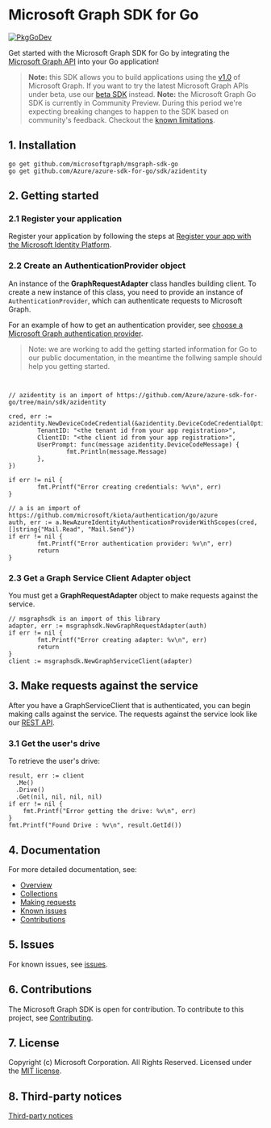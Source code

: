 # Microsoft Graph SDK for Go

[![PkgGoDev](https://pkg.go.dev/badge/github.com/microsoftgraph/msgraph-sdk-go/)](https://pkg.go.dev/github.com/microsoftgraph/msgraph-sdk-go/)

Get started with the Microsoft Graph SDK for Go by integrating the [Microsoft Graph API](https://developer.microsoft.com/en-us/graph/get-started/go) into your Go application!

> **Note:** this SDK allows you to build applications using the [v1.0](https://docs.microsoft.com/en-us/graph/use-the-api#version) of Microsoft Graph. If you want to try the latest Microsoft Graph APIs under beta, use our [beta SDK](https://github.com/microsoftgraph/msgraph-beta-sdk-go) instead.
> **Note:** the Microsoft Graph Go SDK is currently in Community Preview. During this period we're expecting breaking changes to happen to the SDK based on community's feedback. Checkout the [known limitations](https://github.com/microsoftgraph/msgraph-sdk-go-core/issues/1).

## 1. Installation

```Shell
go get github.com/microsoftgraph/msgraph-sdk-go
go get github.com/Azure/azure-sdk-for-go/sdk/azidentity
```

## 2. Getting started

### 2.1 Register your application

Register your application by following the steps at [Register your app with the Microsoft Identity Platform](https://docs.microsoft.com/graph/auth-register-app-v2).

### 2.2 Create an AuthenticationProvider object

An instance of the **GraphRequestAdapter** class handles building client. To create a new instance of this class, you need to provide an instance of `AuthenticationProvider`, which can authenticate requests to Microsoft Graph.

For an example of how to get an authentication provider, see [choose a Microsoft Graph authentication provider](https://docs.microsoft.com/graph/sdks/choose-authentication-providers?tabs=Go).

> Note: we are working to add the getting started information for Go to our public documentation, in the meantime the follwing sample should help you getting started.

```Golang


// azidentity is an import of https://github.com/Azure/azure-sdk-for-go/tree/main/sdk/azidentity

cred, err := azidentity.NewDeviceCodeCredential(&azidentity.DeviceCodeCredentialOptions{
        TenantID: "<the tenant id from your app registration>",
        ClientID: "<the client id from your app registration>",
        UserPrompt: func(message azidentity.DeviceCodeMessage) {
                fmt.Println(message.Message)
        },
})

if err != nil {
        fmt.Printf("Error creating credentials: %v\n", err)
}

// a is an import of https://github.com/microsoft/kiota/authentication/go/azure
auth, err := a.NewAzureIdentityAuthenticationProviderWithScopes(cred, []string{"Mail.Read", "Mail.Send"})
if err != nil {
        fmt.Printf("Error authentication provider: %v\n", err)
        return
}

```

### 2.3 Get a Graph Service Client Adapter object

You must get a **GraphRequestAdapter** object to make requests against the service.

```Golang
// msgraphsdk is an import of this library
adapter, err := msgraphsdk.NewGraphRequestAdapter(auth)
if err != nil {
        fmt.Printf("Error creating adapter: %v\n", err)
        return
}
client := msgraphsdk.NewGraphServiceClient(adapter)
```

## 3. Make requests against the service

After you have a GraphServiceClient that is authenticated, you can begin making calls against the service. The requests against the service look like our [REST API](https://docs.microsoft.com/graph/overview).

### 3.1 Get the user's drive

To retrieve the user's drive:

```Golang
result, err := client
  .Me()
  .Drive()
  .Get(nil, nil, nil, nil)
if err != nil {
	fmt.Printf("Error getting the drive: %v\n", err)
}
fmt.Printf("Found Drive : %v\n", result.GetId())
```

## 4. Documentation

For more detailed documentation, see:

* [Overview](https://docs.microsoft.com/graph/overview)
* [Collections](https://docs.microsoft.com/graph/sdks/paging)
* [Making requests](https://docs.microsoft.com/graph/sdks/create-requests)
* [Known issues](https://github.com/MicrosoftGraph/msgraph-sdk-go/issues)
* [Contributions](https://github.com/microsoftgraph/msgraph-sdk-go/blob/main/CONTRIBUTING.md)

## 5. Issues

For known issues, see [issues](https://github.com/MicrosoftGraph/msgraph-sdk-go/issues).

## 6. Contributions

The Microsoft Graph SDK is open for contribution. To contribute to this project, see [Contributing](https://github.com/microsoftgraph/msgraph-sdk-go/blob/main/CONTRIBUTING.md).

## 7. License

Copyright (c) Microsoft Corporation. All Rights Reserved. Licensed under the [MIT license](LICENSE).

## 8. Third-party notices

[Third-party notices](THIRD%20PARTY%20NOTICES)
